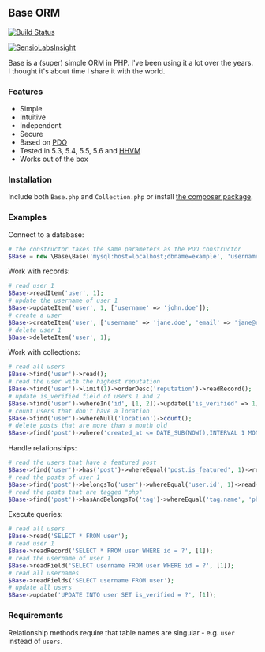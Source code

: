 ## Base ORM

[![Build Status](http://img.shields.io/travis/erusev/base.svg?style=flat-square)](https://travis-ci.org/erusev/base)
<!--
[![Latest Stable Version](http://img.shields.io/packagist/v/erusev/base.svg?style=flat-square)](https://packagist.org/packages/erusev/base)
-->

[![SensioLabsInsight](https://insight.sensiolabs.com/projects/c8843251-ba46-4be5-be0e-9af19170ac83/big.png)](https://insight.sensiolabs.com/projects/c8843251-ba46-4be5-be0e-9af19170ac83)

Base is a (super) simple ORM in PHP. I've been using it a lot over the years. I thought it's about time I share it with the world.

### Features

- Simple
- Intuitive
- Independent
- Secure
- Based on [PDO](http://php.net/manual/en/book.pdo.php)
- Tested in 5.3, 5.4, 5.5, 5.6 and [HHVM](http://hhvm.com/)
- Works out of the box

### Installation

Include both `Base.php` and `Collection.php` or install [the composer package](https://packagist.org/packages/erusev/base).

### Examples

Connect to a database:
```php
# the constructor takes the same parameters as the PDO constructor
$Base = new \Base\Base('mysql:host=localhost;dbname=example', 'username', 'password');
```

Work with records:
```php
# read user 1
$Base->readItem('user', 1);
# update the username of user 1
$Base->updateItem('user', 1, ['username' => 'john.doe']);
# create a user
$Base->createItem('user', ['username' => 'jane.doe', 'email' => 'jane@example.com']);
# delete user 1
$Base->deleteItem('user', 1);
```

Work with collections:
```php
# read all users
$Base->find('user')->read();
# read the user with the highest reputation
$Base->find('user')->limit(1)->orderDesc('reputation')->readRecord();
# update is_verified field of users 1 and 2
$Base->find('user')->whereIn('id', [1, 2])->update(['is_verified' => 1]);
# count users that don't have a location
$Base->find('user')->whereNull('location')->count();
# delete posts that are more than a month old
$Base->find('post')->where('created_at <= DATE_SUB(NOW(),INTERVAL 1 MONTH)')->delete();
```

Handle relationships:
```php
# read the users that have a featured post
$Base->find('user')->has('post')->whereEqual('post.is_featured', 1)->read();
# read the posts of user 1
$Base->find('post')->belongsTo('user')->whereEqual('user.id', 1)->read();
# read the posts that are tagged "php"
$Base->find('post')->hasAndBelongsTo('tag')->whereEqual('tag.name', 'php')->read();
```

Execute queries:
```php
# read all users
$Base->read('SELECT * FROM user');
# read user 1
$Base->readRecord('SELECT * FROM user WHERE id = ?', [1]);
# read the username of user 1
$Base->readField('SELECT username FROM user WHERE id = ?', [1]);
# read all usernames
$Base->readFields('SELECT username FROM user');
# update all users
$Base->update('UPDATE INTO user SET is_verified = ?', [1]);
```

### Requirements

Relationship methods require that table names are singular - e.g. `user` instead of `users`.
